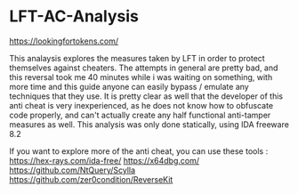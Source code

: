 # LFT-AC-Analysis
https://lookingfortokens.com/

This analaysis explores the measures taken by LFT in order to protect themselves against cheaters.
The attempts in general are pretty bad, and this reversal took me 40 minutes while i was waiting on something, with more time and this guide anyone can easily bypass / emulate any techniques that they use.
It is pretty clear as well that the developer of this anti cheat is very inexperienced, as he does not know how to obfuscate code properly, and can't actually create any half functional anti-tamper measures as well.
This analysis was only done statically, using IDA freeware 8.2

If you want to explore more of the anti cheat, you can use these tools :
https://hex-rays.com/ida-free/
https://x64dbg.com/
https://github.com/NtQuery/Scylla
https://github.com/zer0condition/ReverseKit
